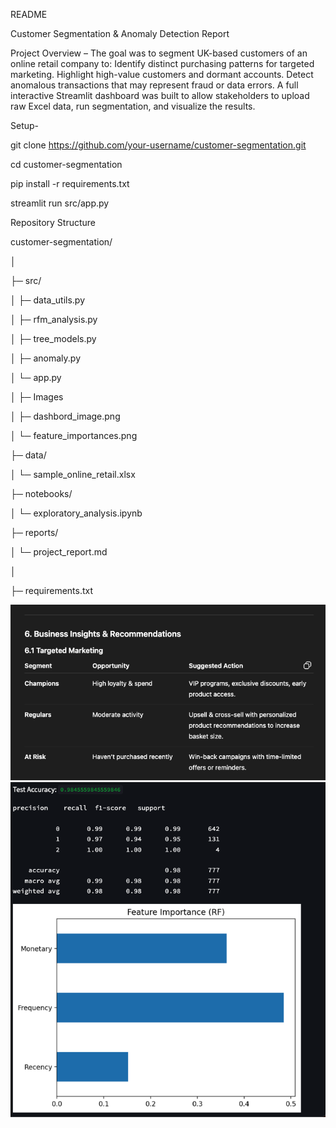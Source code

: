 README

Customer Segmentation & Anomaly Detection Report

Project Overview – 
The goal was to segment UK-based customers of an online retail company to:
    Identify distinct purchasing patterns for targeted marketing.
    Highlight high-value customers and dormant accounts.
    Detect anomalous transactions that may represent fraud or data errors.
    A full interactive Streamlit dashboard was built to allow stakeholders 
    to upload raw Excel data, run segmentation, and visualize the results.

Setup-

git clone https://github.com/your-username/customer-segmentation.git

cd customer-segmentation

pip install -r requirements.txt

streamlit run src/app.py


Repository Structure 

customer-segmentation/

│

├─ src/   

│   ├─ data_utils.py

│   ├─ rfm_analysis.py

│   ├─ tree_models.py

│   ├─ anomaly.py

│   └─ app.py

│
├─ Images

│   ├─ dashbord_image.png

│   └─ feature_importances.png

├─ data/

│   └─ sample_online_retail.xlsx

├─ notebooks/

│   └─ exploratory_analysis.ipynb 

├─ reports/

│   └─ project_report.md

│

├─ requirements.txt



![dashbord_image.png](images/dashbord_image.png)
![feature_importances.png](images/feature_importances.png)
